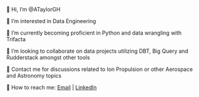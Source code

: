 👋 Hi, I’m @ATaylorGH

👀 I’m interested in Data Engineering 

🌱 I’m currently becoming proficient in Python and data wrangling with Trifacta

💞️ I’m looking to collaborate on data projects utilizing DBT, Big Query and Rudderstack amongst other tools

🚀 Contact me for discussions related to Ion Propulsion or other Aerospace and Astronomy topics

📨 How to reach me: <a href = "mailto: ameedtaylor@gmail.com">Email</a> |  <a href = "https://www.linkedin.com/in/ameedtaylor">LinkedIn</a>
